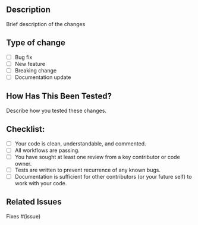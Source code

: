 ## Description
Brief description of the changes

## Type of change
- [ ] Bug fix
- [ ] New feature
- [ ] Breaking change
- [ ] Documentation update

## How Has This Been Tested?
Describe how you tested these changes.

## Checklist:

- [ ] Your code is clean, understandable, and commented.
- [ ] All workflows are passing.
- [ ] You have sought at least one review from a key contributor or code owner.
- [ ] Tests are written to prevent recurrence of any known bugs.
- [ ] Documentation is sufficient for other contributors (or your future self) to work with your code.

## Related Issues
Fixes #(issue)